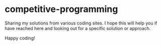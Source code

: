 # competitive-programming

Sharing my solutions from various coding sites. I hope this will help you if have reached here and looking out for a specific solution or approach.

Happy coding!

